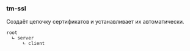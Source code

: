 ### tm-ssl
Создаёт цепочку сертификатов и устанавливает их автоматически.
```
root
  ∟ server
      ∟ client
```
